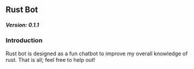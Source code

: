 ## Rust Bot
##### Version: 0.1.1

### Introduction
Rust bot is designed as a fun chatbot to improve my overall knowledge of rust. That is all; feel free to help out!
